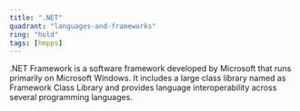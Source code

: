 ```yaml
---
title: ".NET"
quadrant: "languages-and-frameworks"
ring: "hold"
tags: [hmpps]
---
```


.NET Framework is a software framework developed by Microsoft that runs primarily on Microsoft Windows. It includes a large class library named as Framework Class Library and provides language interoperability across several programming languages.
